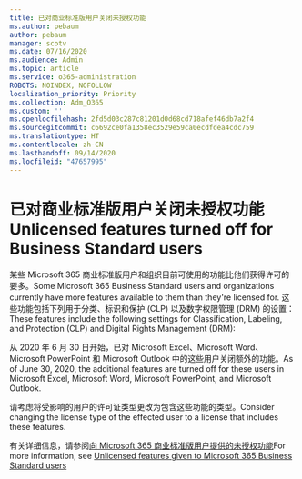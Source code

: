 ```yaml
---
title: 已对商业标准版用户关闭未授权功能
ms.author: pebaum
author: pebaum
manager: scotv
ms.date: 07/16/2020
ms.audience: Admin
ms.topic: article
ms.service: o365-administration
ROBOTS: NOINDEX, NOFOLLOW
localization_priority: Priority
ms.collection: Adm_O365
ms.custom: ''
ms.openlocfilehash: 2fd5d03c287c81201d0d68cd718afef46db7a2f4
ms.sourcegitcommit: c6692ce0fa1358ec3529e59ca0ecdfdea4cdc759
ms.translationtype: HT
ms.contentlocale: zh-CN
ms.lasthandoff: 09/14/2020
ms.locfileid: "47657995"
---
```

# <a name="unlicensed-features-turned-off-for-business-standard-users"></a><span data-ttu-id="b4d08-102">已对商业标准版用户关闭未授权功能</span><span class="sxs-lookup"><span data-stu-id="b4d08-102">Unlicensed features turned off for Business Standard users</span></span>

<span data-ttu-id="b4d08-103">某些 Microsoft 365 商业标准版用户和组织目前可使用的功能比他们获得许可的要多。</span><span class="sxs-lookup"><span data-stu-id="b4d08-103">Some Microsoft 365 Business Standard users and organizations currently have more features available to them than they're licensed for.</span></span> <span data-ttu-id="b4d08-104">这些功能包括下列用于分类、标识和保护 (CLP) 以及数字权限管理 (DRM) 的设置：</span><span class="sxs-lookup"><span data-stu-id="b4d08-104">These features include the following settings for Classification, Labeling, and Protection (CLP) and Digital Rights Management (DRM):</span></span>
    
<span data-ttu-id="b4d08-105">从 2020 年 6 月 30 日开始，已对 Microsoft Excel、Microsoft Word、Microsoft PowerPoint 和 Microsoft Outlook 中的这些用户关闭额外的功能。</span><span class="sxs-lookup"><span data-stu-id="b4d08-105">As of June 30, 2020, the additional features are turned off for these users in Microsoft Excel, Microsoft Word, Microsoft PowerPoint, and Microsoft Outlook.</span></span>

<span data-ttu-id="b4d08-106">请考虑将受影响的用户的许可证类型更改为包含这些功能的类型。</span><span class="sxs-lookup"><span data-stu-id="b4d08-106">Consider changing the license type of the effected user to a license that includes these features.</span></span> 

<span data-ttu-id="b4d08-107">有关详细信息，请参阅[向 Microsoft 365 商业标准版用户提供的未授权功能](https://support.microsoft.com/help/4568654/extra-features-to-be-turned-off-for-microsoft-365-business-standard?preview)</span><span class="sxs-lookup"><span data-stu-id="b4d08-107">For more information, see [Unlicensed features given to Microsoft 365 Business Standard users](https://support.microsoft.com/help/4568654/extra-features-to-be-turned-off-for-microsoft-365-business-standard?preview)</span></span>